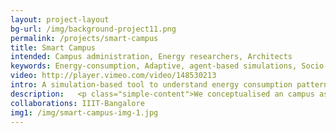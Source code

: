 ```yaml
---
layout: project-layout
bg-url: /img/background-project11.png
permalink: /projects/smart-campus
title: Smart Campus
intended: Campus administration, Energy researchers, Architects
keywords: Energy-consumption, Adaptive, agent-based simulations, Socio-technical system, Sensor Deployment
video: http://player.vimeo.com/video/148530213
intro: A simulation-based tool to understand energy consumption patterns and behaviour cost reduction in large campuses.
description:   <p class="simple-content">We conceptualised an campus as a socio-technical system and use design theory to look at adaptive approaches to improve energy utilisation. This work also explored approaches to convey the need to change energy usage patterns to address the issue of the campus's carbon footprint. Just as energy usage behaviour assumes energy to be ubiquitous, we planned to understand the use of technology to achieve responsible energy consumption ubiquitously as well.<p/><p class="simple-content">In order to model the socio-technical aspects of the campus, we collected data about the physical dimensions, the energy meter readings from its buildings, a catalogue of all the devices with their locations, campus operational policy, user behaviour and their preferences. We used IIIT - Bangalore as a case study.<br/>We used FoV’s Phoenix simulation platform to implement an agent based model for the campus along with additional information such as population, the current billing and tariffs, etc,. Using this model we create different scenarios of operations for the campus such as:<br/>1. How does the energy usage behaviour change with staggered work hours and changing course structures?<br/>2. What is the cost-benefit of deploying a new technology, for example, an adaptive sensor based device control, on the campus?<br/>3. How can we raise awareness about issues of climate change and energy responsible consumption with a dynamic campus population?</p>
collaborations: IIIT-Bangalore
img1: /img/smart-campus-img-1.jpg
---
```

